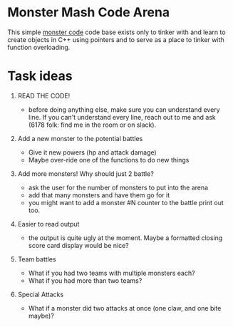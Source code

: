 # Monster Mash Code Arena

This simple [monster code](./game.cpp) code base exists only to tinker
with and learn to create objects in C++ using pointers and to serve as
a place to tinker with function overloading.

# Task ideas

1. READ THE CODE!
   - before doing anything else, make sure you can understand every
     line.  If you can't understand every line, reach out to me and
     ask (6178 folk: find me in the room or on slack).

2. Add a new monster to the potential battles
   - Give it new powers (hp and attack damage)
   - Maybe over-ride one of the functions to do new things

3. Add more monsters!  Why should just 2 battle?
   - ask the user for the number of monsters to put into the arena
   - add that many monsters and have them go for it
   - you might want to add a monster #N counter to the battle print
     out too.
	 
4. Easier to read output
   - the output is quite ugly at the moment.  Maybe a formatted
     closing score card display would be nice?
	 
5. Team battles
   - What if you had two teams with multiple monsters each?
   - What if you had more than two teams?
   
6. Special Attacks
   - What if a monster did two attacks at once (one claw, and one bite
     maybe)?




